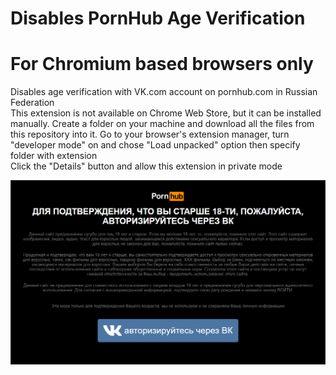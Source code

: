 # Disables PornHub Age Verification
# For Chromium based browsers only

Disables age verification with VK.com account on pornhub.com in Russian Federation \
This extension is not available on Chrome Web Store, but it can be installed manually. Create a folder on your machine and download all the files from this repository into it. Go to your browser's extension manager, turn "developer mode" on and chose "Load unpacked" option then specify folder with extension \
Click the "Details" button and allow this extension in private mode

![age-verificaton-wrapper](image.png)
